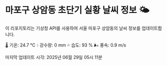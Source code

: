 
# 마포구 상암동 초단기 실황 날씨 정보 🌤️

이 리포지토리는 기상청 API를 사용하여 서울 마포구 상암동의 날씨 정보를 업데이트합니다. 

🌡️ 기온: 24.7 ℃
💧 강수량: 0 mm
💦 습도: 93 %
🌬️ 풍속: 0.9 m/s

마지막 업데이트 시각: 2025년 06월 29일 05시 11분    

